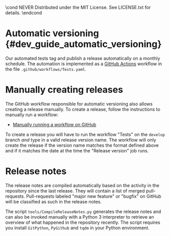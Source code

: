 \cond NEVER
Distributed under the MIT License.
See LICENSE.txt for details.
\endcond

# Automatic versioning {#dev_guide_automatic_versioning}

Our automated tests tag and publish a release automatically on a monthly
schedule. The automation is implemented as a [GitHub
Actions](https://docs.github.com/actions) workflow in the file
`.github/workflows/Tests.yaml`.

# Manually creating releases

The GitHub workflow responsible for automatic versioning also allows creating
a release manually. To create a release, follow the instructions to manually
run a workflow:

- [Manually running a workflow on GitHub](https://docs.github.com/actions/managing-workflow-runs/manually-running-a-workflow)

To create a release you will have to run the workflow "Tests" on the `develop`
branch _and_ type in a valid release version name. The workflow will only create
the release if the version name matches the format defined above and if it
matches the date at the time the "Release version" job runs.

# Release notes

The release notes are compiled automatically based on the activity in the
repository since the last release. They will contain a list of merged
pull-requests. Pull-requests labeled "major new feature" or "bugfix" on GitHub
will be classified as such in the release notes.

The script `tools/CompileReleaseNotes.py` generates the release notes and can
also be invoked manually with a Python 3 interpreter to retrieve an overview of
what happened in the repository recently. The script requires you install
`GitPython`, `PyGithub` and `tqdm` in your Python environment.
